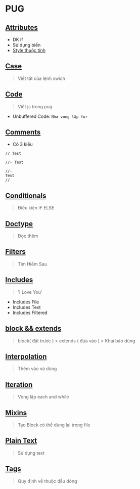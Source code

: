 # PUG

## [Attributes](https://pugjs.org/language/attributes.html)
- DK if
- Sử dụng biến 
- [Style thuộc tính](https://pugjs.org/language/attributes.html#style-attributes)

## [Case](https://pugjs.org/language/case.html)
> Viết tắt của lệnh swich

## [Code](https://pugjs.org/language/code.html)
> Viết js trong pug
- Unbuffered Code: `Như vong lặp for`

## [Comments](https://pugjs.org/language/comments.html)
- Có 3 kiểu
```pug
// Test

//- Test

//-
Test
//
```

## [Conditionals](https://pugjs.org/language/conditionals.html)
> Điều kiện IF ELSE

## [Doctype](https://pugjs.org/language/doctype.html)
> Đọc thêm

## [Filters](https://pugjs.org/language/filters.html)
> Tìm Hiểm Sau

## [Includes](https://pugjs.org/language/includes.html)
> 'I Love You'
- Includes File
- Includes Text
- Includes Filtered

## [block && extends](https://pugjs.org/language/inheritance.html)
> block( đặt trươc ) > extends ( đưa vào ) > Khai báo dùng

## [Interpolation](https://pugjs.org/language/interpolation.html)
> Thêm vào và dùng

## [Iteration](https://pugjs.org/language/iteration.html)
> Vòng lặp each and while

## [Mixins](https://pugjs.org/language/mixins.html)
> Tạo Block có thể dùng lại trong file

## [Plain Text](https://pugjs.org/language/plain-text.html)
> Sử dụng text

## [Tags](https://pugjs.org/language/tags.html)
> Quy định về thuộc đầu dòng